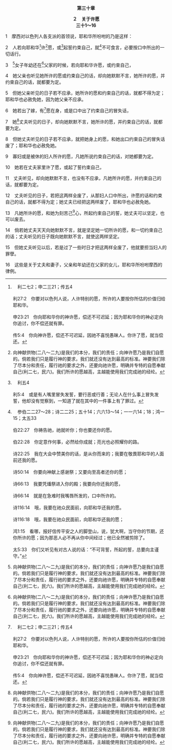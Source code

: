 <p style="text-align:center;font-weight:bold;">第三十章</p>

<p style="text-align:center;font-weight:bold;">２　关于许愿<br>三十1～16</p>

1　摩西对以色列人各支派的首领说，耶和华所吩咐的乃是这样：

2　人若向耶和华[^a]许[^1]愿，或[^b]起誓约束自己，就[^c]不可食言，必要按口中所出的一切话行。

[^1]:向神献供物(二八～二九)是我们的本分，我们的责任；向神许愿乃是我们自愿的。倘若我们只是履行神的要求，我们就还没有达到最高的标准。神要我们除了尽本分和责任，履行祂的要求之外，还要向祂许愿，明确并专特的自愿奉献自己(利二七，民六)。我们所许的愿越高，主越能使用我们完成祂的经纶。

[^a]:　利二七2；申二三21；传五4<br><br>利27:2　你要对以色列人说，人许特别的愿，所许的人要按你所估的价值归给耶和华。<br><br>申23:21　你向耶和华你的神许愿，偿还不可迟延；因为耶和华你的神必定向你追讨，你不偿还就有罪。<br><br>传5:4　你向神许愿，偿还不可迟延，因祂不喜悦愚昧人。你许了愿，就当偿还。

[^b]:　利五4<br><br>利5:4　或是有人嘴里冒失发誓，要行恶或行善；无论人在什么事上冒失发誓，他却没有觉察到，一知道了就在其中的一件事上有了罪过。

[^c]:　参伯二二27～28；诗二二25；五十14；六六13～14；一一六14；18；鸿一15；太五33<br><br>伯22:27　你祷告祂，祂就听你；你也要还你的愿。<br><br>伯22:28　你定意作何事，必然给你成就；亮光也必照耀你的路。<br><br>诗22:25　我在大会中赞美你的话，是从你而来的；我要在敬畏耶和华的人面前还我的愿。<br><br>诗50:14　你要向神献上感谢祭；又要向至高者还你的愿；<br><br>诗66:13　我要凭燔祭进入你的殿；我要向你还我的愿，<br><br>诗66:14　就是在急难时我嘴唇所发的，口中所许的。<br><br>诗116:14　哦，我要在祂众民面前，向耶和华还我的愿。<br><br>诗116:18　哦，我要在祂众民面前，向耶和华还我的愿；<br><br>鸿1:15　看哪，报好信传平安之人的脚登山，说，犹大啊，当守你的节期，还你所许的愿；因为那恶人必不再从你中间经过；他已全然被剪除了。<br><br>太5:33　你们又听见有对古人说的话：“不可背誓，所起的誓，总要向主谨守。”

3　[^1]女子年幼还在[^1]父家的时候，若向耶和华许愿，或约束自己，

[^1]:这里的女子表征信徒，父表征父神。在神眼中，所有的信徒都是女子(林后十一2)。我们向神所许一切的愿，最后定准的，乃在父神(3～5)。

4　她父亲也听见她所许的愿或约束自己的话，却向她默默不言，她所许的愿，并约束自己的话，就都要为定。

5　但她父亲听见的日子若不应承，她所许的愿和约束自己的话，就都不得为定；耶和华也必赦免她，因为她父亲不应承。

6　她若出了嫁，有[^a]愿在身，或是口中出了约束自己的冒失话，

[^a]:　诗五六12<br><br>诗56:12　神啊，我向你所许的愿在我身上；我要将感谢祭献给你。

7　她[^1]丈夫听见的日子，却向她默默不言，她所许的愿，并约束自己的话，就都要为定。

[^1]:这里的丈夫表征主基督(罗七2～4)。我们信徒都有神作我们的父，又有基督作我们的主。我们都是女子，在我们父的家中，有基督作我们的丈夫，因此我们没有权利对所许的愿作最后的定准。作最后定准的，乃是父神，或是主基督。这指明信徒在与父神并主基督的关系上，已失去了自己的权利。我们在父神或主基督面前，没有任何权利(参罗一1与注3一段)。

8　但她丈夫听见的日子若不应承，就把她身上的愿，和她出口约束自己的冒失话废了；耶和华也必赦免她。

9　寡妇或是被休的妇人所许的愿，凡她所说约束自己的话，对她都要为定。

10　她若在丈夫家里许了愿，或起了誓约束自己，

11　丈夫听见，却向她默默不言，也没有不应承，凡她所许的愿，并约束自己的话，就都要为定。

12　丈夫听见的日子，若把这两样全废了，从那妇人口中所出，许愿的话和约束自己的话，就都不得为定；她丈夫已经把这两样废了，耶和华也必赦免她。

13　凡她所许的愿，和她为刻苦己[^1]心，所起约束自己的誓，她丈夫可以坚定，也可以废去。

[^1]:直译，魂。

14　倘若她丈夫天天向她默默不言，就是坚定她一切所许的愿，和一切约束自己的话；丈夫听见的日子既向她默默不言，就使这两样坚定。

15　但她丈夫听见以后，若是过了一些时日才把这两样全废了，他就要担当妇人的罪孽。

16　这些是关于丈夫和妻子，父亲和年幼还在父家的女儿，耶和华所吩咐摩西的律例。
